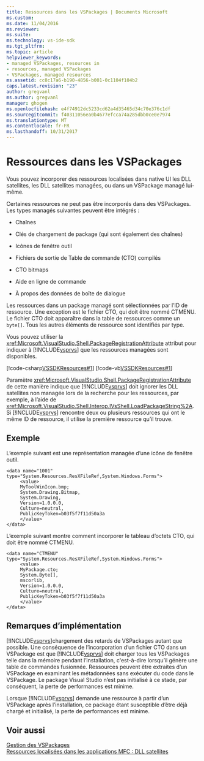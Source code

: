 ```yaml
---
title: Ressources dans les VSPackages | Documents Microsoft
ms.custom: 
ms.date: 11/04/2016
ms.reviewer: 
ms.suite: 
ms.technology: vs-ide-sdk
ms.tgt_pltfrm: 
ms.topic: article
helpviewer_keywords:
- managed VSPackages, resources in
- resources, managed VSPackages
- VSPackages, managed resources
ms.assetid: cc8c17a6-b190-4856-b001-0c1104f104b2
caps.latest.revision: "23"
author: gregvanl
ms.author: gregvanl
manager: ghogen
ms.openlocfilehash: e4f74912dc5233cd62a4d35465d34c70e376c1df
ms.sourcegitcommit: f40311056ea0b4677efcca74a285dbb0ce0e7974
ms.translationtype: MT
ms.contentlocale: fr-FR
ms.lasthandoff: 10/31/2017
---
```

# <a name="resources-in-vspackages"></a>Ressources dans les VSPackages
Vous pouvez incorporer des ressources localisées dans native UI les DLL satellites, les DLL satellites managées, ou dans un VSPackage managé lui-même.  
  
 Certaines ressources ne peut pas être incorporés dans des VSPackages. Les types managés suivantes peuvent être intégrés :  
  
-   Chaînes  
  
-   Clés de chargement de package (qui sont également des chaînes)  
  
-   Icônes de fenêtre outil  
  
-   Fichiers de sortie de Table de commande (CTO) compilés  
  
-   CTO bitmaps  
  
-   Aide en ligne de commande  
  
-   À propos des données de boîte de dialogue  
  
 Les ressources dans un package managé sont sélectionnées par l’ID de ressource. Une exception est le fichier CTO, qui doit être nommé CTMENU. Le fichier CTO doit apparaître dans la table de ressources comme un `byte[]`. Tous les autres éléments de ressource sont identifiés par type.  
  
 Vous pouvez utiliser la <xref:Microsoft.VisualStudio.Shell.PackageRegistrationAttribute> attribut pour indiquer à [!INCLUDE[vsprvs](../../code-quality/includes/vsprvs_md.md)] que les ressources managées sont disponibles.  
  
 [!code-csharp[VSSDKResources#1](../../extensibility/internals/codesnippet/CSharp/resources-in-vspackages_1.cs)]
 [!code-vb[VSSDKResources#1](../../extensibility/internals/codesnippet/VisualBasic/resources-in-vspackages_1.vb)]  
  
 Paramètre <xref:Microsoft.VisualStudio.Shell.PackageRegistrationAttribute> de cette manière indique que [!INCLUDE[vsprvs](../../code-quality/includes/vsprvs_md.md)] doit ignorer les DLL satellites non managée lors de la recherche pour les ressources, par exemple, à l’aide de <xref:Microsoft.VisualStudio.Shell.Interop.IVsShell.LoadPackageString%2A>. Si [!INCLUDE[vsprvs](../../code-quality/includes/vsprvs_md.md)] rencontre deux ou plusieurs ressources qui ont le même ID de ressource, il utilise la première ressource qu’il trouve.  
  
## <a name="example"></a>Exemple  
 L’exemple suivant est une représentation managée d’une icône de fenêtre outil.  
  
```  
<data name="1001"  
type="System.Resources.ResXFileRef,System.Windows.Forms">  
     <value>  
     MyToolWinIcon.bmp;  
     System.Drawing.Bitmap,  
     System.Drawing,  
     Version=1.0.0.0,  
     Culture=neutral,  
     PublicKeyToken=b03f5f7f11d50a3a  
     </value>  
</data>  
```  
  
 L’exemple suivant montre comment incorporer le tableau d’octets CTO, qui doit être nommé CTMENU.  
  
```  
<data name="CTMENU"  
type="System.Resources.ResXFileRef,System.Windows.Forms">  
     <value>  
     MyPackage.cto;  
     System.Byte[],  
     mscorlib,  
     Version=1.0.0.0,  
     Culture=neutral,  
     PublicKeyToken=b03f5f7f11d50a3a  
     </value>  
</data>  
```  
  
## <a name="implementation-notes"></a>Remarques d’implémentation  
 [!INCLUDE[vsprvs](../../code-quality/includes/vsprvs_md.md)]chargement des retards de VSPackages autant que possible. Une conséquence de l’incorporation d’un fichier CTO dans un VSPackage est que [!INCLUDE[vsprvs](../../code-quality/includes/vsprvs_md.md)] doit charger tous les VSPackages telle dans la mémoire pendant l’installation, c'est-à-dire lorsqu’il génère une table de commandes fusionnée. Ressources peuvent être extraites d’un VSPackage en examinant les métadonnées sans exécuter du code dans le VSPackage. Le package Visual Studio n’est pas initialisé à ce stade, par conséquent, la perte de performances est minime.  
  
 Lorsque [!INCLUDE[vsprvs](../../code-quality/includes/vsprvs_md.md)] demande une ressource à partir d’un VSPackage après l’installation, ce package étant susceptible d’être déjà chargé et initialisé, la perte de performances est minime.  
  
## <a name="see-also"></a>Voir aussi  
 [Gestion des VSPackages](../../extensibility/managing-vspackages.md)   
 [Ressources localisées dans les applications MFC : DLL satellites](/cpp/build/localized-resources-in-mfc-applications-satellite-dlls)   
